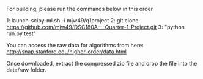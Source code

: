 For building, please run the commands below in this order 

1: launch-scipy-ml.sh -i mjw49/q1project
2: git clone https://github.com/mjw49/DSC180A---Quarter-1-Project.git
3: "python run.py test"

You can access the raw data for algorithms from here: http://snap.stanford.edu/higher-order/data.html

Once downloaded, extract the compressed zip file and drop the file into the data/raw folder.


